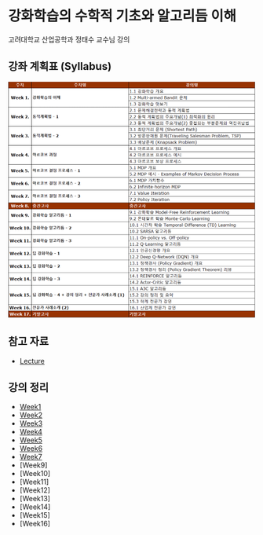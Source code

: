 # 강화학습의 수학적 기초와 알고리듬 이해
고려대학교 산업공학과 정태수 교수님 강의<br>

## 강좌 계획표 (Syllabus)
![syllabus](../../../img/rl_jts_syllabus.png)

## 참고 자료
- [Lecture](http://www.kmooc.kr/courses/course-v1:KoreaUnivK+ku_ai_002+2021_A48/course/)

## 강의 정리
- [Week1](https://velog.io/@gjtang/understanding-alg-math-rl-week1)
- [Week2](https://velog.io/@gjtang/understanding-alg-math-rl-week2)
- [Week3](https://velog.io/@gjtang/understanding-alg-math-rl-week3)
- [Week4](https://velog.io/@gjtang/understanding-alg-math-rl-week4)
- [Week5](https://velog.io/@gjtang/understanding-alg-math-rl-week5)
- [Week6](https://velog.io/@gjtang/understanding-alg-math-rl-week6)
- [Week7](https://velog.io/@gjtang/%EA%B0%95%ED%99%94%ED%95%99%EC%8A%B5%EC%9D%98-%EC%88%98%ED%95%99%EC%A0%81-%EA%B8%B0%EC%B4%88%EC%99%80-%EC%95%8C%EA%B3%A0%EB%A6%AC%EB%93%AC-%EC%9D%B4%ED%95%B4-Week7#7-1-value-iteration)
- [Week9]
- [Week10]
- [Week11]
- [Week12]
- [Week13]
- [Week14]
- [Week15]
- [Week16]